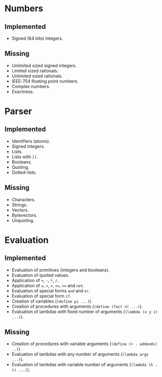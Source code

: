 # Numbers

## Implemented

* Signed (64 bits) integers.

## Missing

* Unlimited sized signed integers.
* Limited sized rationals.
* Unlimited sized rationals.
* IEEE-754 floating point numbers.
* Complex numbers.
* Exactness.

# Parser

## Implemented

* Identifiers (atoms).
* Signed integers.
* Lists.
* Lists with `[]`.
* Booleans.
* Quoting.
* Dotted-lists.

## Missing

* Characters.
* Strings.
* Vectors.
* Bytevectors.
* Unquoting.

# Evaluation

## Implemented

* Evaluation of primitives (integers and booleans).
* Evaluation of quoted values.
* Application of `+`, `-`, `*`, `/`.
* Application of `=`, `<`, `>`, `<=`, `>=` and `not`.
* Evaluation of special forms `and` and `or`.
* Evaluation of special form `if`.
* Creation of variables (`(define pi ...)`).
* Creation of procedures with arguments (`(define (fact n) ...)`).
* Evaluation of lambdas with fixed number of arguments (`(lambda (x y z) ...)`).

## Missing

* Creation of procedures with variable arguments (`(define (+ . addends) ..)`).
* Evaluation of lambdas with any number of arguments (`(lambda args ...)`).
* Evaluation of lambdas with variable number of arguments (`(lambda (h . t) ...)`).
